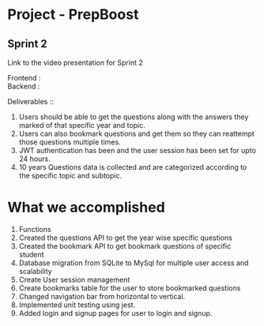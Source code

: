 # Project - PrepBoost

## Sprint 2

Link to the video presentation for Sprint 2

Frontend : 
</br>Backend :  

Deliverables :: 

1. Users should be able to get the questions along with the answers they marked of that specific year and topic.
2. Users can also bookmark questions and get them so they can reattempt those questions multiple times.
3. JWT authentication has been and the user session has been set for upto 24 hours.
4. 10 years Questions data is collected and are categorized according to the specific topic and subtopic. 

# What we accomplished 
1. Functions
2. Created the questions API to get the year wise specific questions
3. Created the bookmark API to get bookmark questions of specific student
4. Database migration from SQLite to MySql for multiple user access and scalability
5. Create User session management
6. Create bookmarks table for the user to store bookmarked questions
7. Changed navigation bar from horizontal to vertical.
8. Implemented unit testing using jest.
9. Added login and signup pages for user to login and signup.
